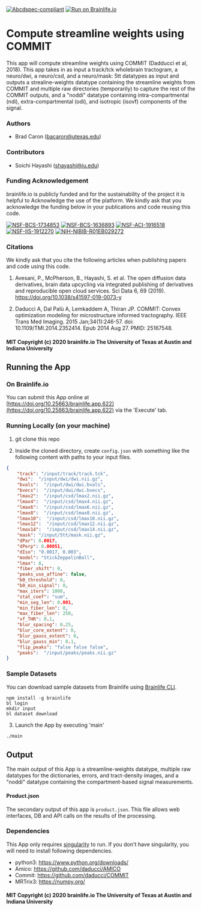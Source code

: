 [![Abcdspec-compliant](https://img.shields.io/badge/ABCD_Spec-v1.1-green.svg)](https://github.com/brain-life/abcd-spec)
[![Run on Brainlife.io](https://img.shields.io/badge/Brainlife-brainlife.app.622-blue.svg)](https://doi.org/10.25663/brainlife.app.622)

# Compute streamline weights using COMMIT

This app will compute streamline weights using COMMIT (Dadducci et al, 2018). This app takes in as input a track/tck wholebrain tractogram, a neuro/dwi, a neuro/csd, and a neuro/mask: 5tt datatypes as input and outputs a strealine-weights datatype containing the streamline weights from COMMIT and multiple raw directories (temporarily) to capture the rest of the COMMIT outputs, and a "noddi" datatype containing intra-compartmental (ndi), extra-compartmental (odi), and isotropic (isovf) components of the signal.

### Authors

- Brad Caron (bacaron@utexas.edu)

### Contributors

- Soichi Hayashi (shayashi@iu.edu)

### Funding Acknowledgement

brainlife.io is publicly funded and for the sustainability of the project it is helpful to Acknowledge the use of the platform. We kindly ask that you acknowledge the funding below in your publications and code reusing this code.

[![NSF-BCS-1734853](https://img.shields.io/badge/NSF_BCS-1734853-blue.svg)](https://nsf.gov/awardsearch/showAward?AWD_ID=1734853)
[![NSF-BCS-1636893](https://img.shields.io/badge/NSF_BCS-1636893-blue.svg)](https://nsf.gov/awardsearch/showAward?AWD_ID=1636893)
[![NSF-ACI-1916518](https://img.shields.io/badge/NSF_ACI-1916518-blue.svg)](https://nsf.gov/awardsearch/showAward?AWD_ID=1916518)
[![NSF-IIS-1912270](https://img.shields.io/badge/NSF_IIS-1912270-blue.svg)](https://nsf.gov/awardsearch/showAward?AWD_ID=1912270)
[![NIH-NIBIB-R01EB029272](https://img.shields.io/badge/NIH_NIBIB-R01EB029272-green.svg)](https://grantome.com/grant/NIH/R01-EB029272-01)

### Citations

We kindly ask that you cite the following articles when publishing papers and code using this code.

1. Avesani, P., McPherson, B., Hayashi, S. et al. The open diffusion data derivatives, brain data upcycling via integrated publishing of derivatives and reproducible open cloud services. Sci Data 6, 69 (2019). https://doi.org/10.1038/s41597-019-0073-y

2. Daducci A, Dal Palù A, Lemkaddem A, Thiran JP. COMMIT: Convex optimization modeling for microstructure informed tractography. IEEE Trans Med Imaging. 2015 Jan;34(1):246-57. doi: 10.1109/TMI.2014.2352414. Epub 2014 Aug 27. PMID: 25167548.

#### MIT Copyright (c) 2020 brainlife.io The University of Texas at Austin and Indiana University

## Running the App

### On Brainlife.io

You can submit this App online at [https://doi.org/10.25663/brainlife.app.622](https://doi.org/10.25663/brainlife.app.622) via the 'Execute' tab.

### Running Locally (on your machine)

1. git clone this repo

2. Inside the cloned directory, create `config.json` with something like the following content with paths to your input files.

```json
{
    "track": "/input/track/track.tck",
    "dwi":  "/input/dwi/dwi.nii.gz",
    "bvals":  "/input/dwi/dwi.bvals",
    "bvecs":  "/input/dwi/dwi.bvecs",
    "lmax2":  "/input/csd/lmax2.nii.gz",
    "lmax4":  "/input/csd/lmax4.nii.gz",
    "lmax6":  "/input/csd/lmax6.nii.gz",
    "lmax8":  "/input/csd/lmax8.nii.gz",
    "lmax10":  "/input/csd/lmax10.nii.gz",
    "lmax12":  "/input/csd/lmax12.nii.gz",
    "lmax14":  "/input/csd/lmax14.nii.gz",
    "mask": "/input/5tt/mask.nii.gz",
    "dPar": 0.0017,
    "dPerp": 0.00051,
    "dIso": "0.0017, 0.003",
    "model": "StickZeppelinBall",
    "lmax": 8,
    "fiber_shift": 0,
    "peaks_use_affine": false,
    "b0_threshold": 0,
    "b0_min_signal": 0,
    "max_iters": 1000,
    "stat_coef": "sum",
    "min_seg_len": 0.001,
    "min_fiber_len": 0,
    "max_fiber_len": 250,
    "vf_THR": 0.1,
    "blur_spacing": 0.25,
    "blur_core_extent": 0,
    "blur_gauss_extent": 0,
    "blur_gauss_min": 0.1,
    "flip_peaks": "false false false",
    "peaks":  "/input/peaks/peaks.nii.gz"
}
```

### Sample Datasets

You can download sample datasets from Brainlife using [Brainlife CLI](https://github.com/brain-life/cli).

```
npm install -g brainlife
bl login
mkdir input
bl dataset download
```

3. Launch the App by executing 'main'

```bash
./main
```

## Output

The main output of this App is a streamline-weights datatype, multiple raw datatypes for the dictionaries, errors, and tract-density images, and a "noddi" datatype containing the compartment-based signal measurements.

#### Product.json

The secondary output of this app is `product.json`. This file allows web interfaces, DB and API calls on the results of the processing.

### Dependencies

This App only requires [singularity](https://www.sylabs.io/singularity/) to run. If you don't have singularity, you will need to install following dependencies.

- python3: https://www.python.org/downloads/
- Amico: https://github.com/daducci/AMICO
- Commit: https://github.com/daducci/COMMIT
- MRTrix3: https://numpy.org/

#### MIT Copyright (c) 2020 brainlife.io The University of Texas at Austin and Indiana University
